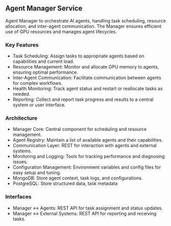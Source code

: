 ## Agent Manager Service

Agent Manager to orchestrate AI agents, handling task scheduling, resource allocation, and inter-agent communication. The Manager ensures efficient use of GPU resources and manages agent lifecycles.

### Key Features

- Task Scheduling: Assign tasks to appropriate agents based on capabilities and current load.
- Resource Management: Monitor and allocate GPU memory to agents, ensuring optimal performance.
- Inter-Agent Communication: Facilitate communication between agents for complex workflows.
- Health Monitoring: Track agent status and restart or reallocate tasks as needed.
- Reporting: Collect and report task progress and results to a central system or user interface.

### Architecture

- Manager Core: Central component for scheduling and resource management.
- Agent Registry: Maintain a list of available agents and their capabilities.
- Communication Layer: REST for interaction with agents and external systems.
- Monitoring and Logging: Tools for tracking performance and diagnosing issues.
- Configuration Management: Environment variables and config files for easy setup and tuning.
- MongoDB: Store agent context, task logs, and configurations.
- PostgreSQL: Store structured data, task metadata

### Interfaces

- Manager ↔ Agents: REST API for task assignment and status updates.
- Manager ↔ External Systems: REST API for reporting and receiving tasks.
